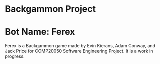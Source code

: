 # Backgammon Project
# Bot Name: Ferex

Ferex is a Backgammon game made by Evin Kierans, Adam Conway, and Jack Price for COMP20050 Software Engineering Project.
It is a work in progress.
